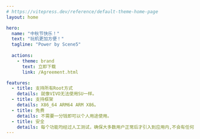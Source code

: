 ```yaml
---
# https://vitepress.dev/reference/default-theme-home-page
layout: home

hero:
  name: "中秋节快乐！"
  text: "玩机更加方便！"
  tagline: "Power by Scene5"
  
  actions:
    - theme: brand
      text: 立即下载
      link: /Agreement.html

features:
  - title: 支持所有Root方式
    details: 就像VIVO无法使用SU一样。
  - title: 支持框架
    details: X86_64 ARM64 ARM X86。
  - title: 免费
    details: 不需要一分钱即可以个人用途使用。
  - title: 安全
    details: 每个功能均经过人工测试，确保大多数用户正常后才引入到应用内,不会有任何恶意代码。
---
```


